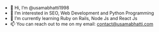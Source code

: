 - 👋 Hi, I’m @usamabhatti1998
- 👀 I’m interested in SEO, Web Development and Python Programming
- 🌱 I’m currently learning Ruby on Rails, Node Js and React Js
- 📫 You can reach out to me on my email: contact@usamabhatti.com

